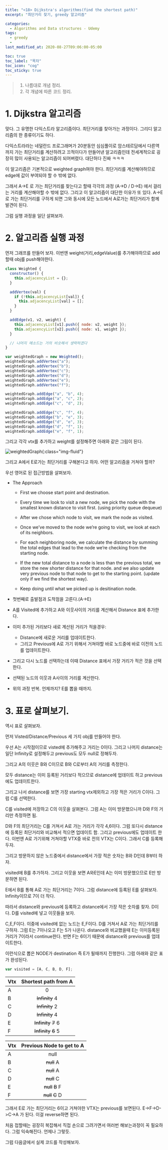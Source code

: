 ```yaml
---
title: "<18> Dijkstra's algorithms(find the shortest path)"
excerpt: "최단거리 찾기, greedy 알고리즘"

categories:
  - Algorithms and Data structures - Udemy
tags:
  - greedy
  -
last_modified_at: 2020-08-27T09:06:00-05:00

toc: true
toc_label: "목차"
toc_icon: "cog"
toc_sticky: true
---
```


> 1. 나름대로 개념 정리.
> 2. 각 개념에 따른 코드 정리.

# 1. Dijkstra 알고리즘

맞다. 그 유명한 다익스트라 알고리즘이다. 최단거리를 찾아가는 과정이다. 그리디 알고리즘의 한 종류이기도 하다.

다익스트라라는 네덜란드 프로그래머가 20분동안 심심풀이로 암스테르담에서 다른역까지 가는 최단거리를 계산하려고 끄적이다가 만들어낸 알고리즘인데 전세계적으로 굉장히 많이 사용되는 알고리즘이 되어버렸다. 대단허다 진짜 ㅋㅋㅋ

이 알고리즘은 기본적으로 weighted graph여야 한다. 최단거리를 계산해야하므로 edge에 값이 부여되야 할 수 밖에 없다.

그래서 A->E 로 가는 최단거리를 찾는다고 할때 각각의 과정 (A->D / D->E) 에서 걸리는 거리를 계산해야할 수 밖에 없다. 그리고 이 알고리즘이 대단한 이유가 또 있다. A->E로 가는 최단거리를 구하게 되면 그와 동시에 모든 노드에서 A로가는 최단거리가 함께 발견이 된다.

그럼 실행 과정을 일단 살펴보자.

# 2. 알고리즘 실행 과정

먼저 그래프를 만들어 보자. 이번엔 weight(거리,edgeValue)를 추가해야하므로 add할때 obj를 push해야한다.

```javascript
class Weighted {
  constructor() {
    this.adjacencyList = {};
  }

  addVertex(val) {
    if (!this.adjacencyList[val]) {
      this.adjacencyList[val] = [];
    }
  }

  addEdge(v1, v2, weight) {
    this.adjacencyList[v1].push({ node: v2, weight });
    this.adjacencyList[v2].push({ node: v1, weight });
  }

  // 나머지 메소드는 거의 비슷해서 생략하겠다
}

var weightedGraph = new Weighted();
weightedGraph.addVertex("a");
weightedGraph.addVertex("b");
weightedGraph.addVertex("c");
weightedGraph.addVertex("d");
weightedGraph.addVertex("e");
weightedGraph.addVertex("f");

weightedGraph.addEdge("a", "b", 4);
weightedGraph.addEdge("a", "c", 2);
weightedGraph.addEdge("c", "d", 2);

weightedGraph.addEdge("c", "f", 4);
weightedGraph.addEdge("b", "e", 3);
weightedGraph.addEdge("d", "e", 3);
weightedGraph.addEdge("d", "f", 1);
weightedGraph.addEdge("e", "f", 1);
```

그리고 각각 vtx를 추가하고 weight를 설정해주면 아래와 같은 그림이 된다.

![weightedGraph](https://yeonghunko.github.io/assets/img/algorithms_Udemy/weightedGraph.png){:class="img-fluid"}

그리고 A에서 E로가는 최단거리를 구해본다고 하자. 어떤 알고리즘을 거쳐야 할까?

우선 영어로 된 접근방법을 살펴보자.

- The Approach

  - First we choose start point and destination.

  - Every time we look to visit a new node, we pick the node with the smallest known distance to visit first. (using priority queue dequeue)

  - After we chose which node to visit, we mark the node as visited.

  - Once we’ve moved to the node we’re going to visit, we look at each of its neighbors.

  - For each neighboring node, we calculate the distance by summing the total edges that lead to the node we’re checking from the starting node.

  - If the new total distance to a node is less than the previous total, we store the new shorter distance for that node. and we also update very previous node to that node to get to the starting point. (update only if we find the shortest way).

  - Keep doing until what we picked up is desitination node.

- 첫번째로 출발점과 도착점을 고른다.(A->E)
- A를 Visited에 추가하고 A와 이웃사이의 거리를 계산해서 Distance 표에 추가한다.
- 이미 추가된 거리보다 새로 계산된 거리가 적을경우:
  - Distance에 새로운 거리를 업데이트한다.
  - 그리고 Previous에 A로 가기 위해서 거쳐야할 바로 노드중에 바로 이전의 노드를 업데이트한다.
- 그리고 다시 노드를 선택하는데 이때 Distance 표에서 가장 거리가 적은 것을 선택한다.
- 선택된 노드의 이웃과 A사이의 거리를 계산한다.
- 위의 과정 반복. 언제까지? E를 뽑을 때까지.

# 3. 표로 살펴보기.

역시 표로 살펴보자.

먼저 Visted/Distance/Previous 세 가지 obj를 만들어야 한다.

우선 A는 시작점이므로 visted에 추가해주고 거리는 0이다. 그리고 나머지 distance는 일단 Infinity로 설정해두고 previous도 모두 null로 정해두자.

그리고 A의 이웃은 B와 C이므로 B와 C로부터 A의 거리를 측정한다.

모두 distance는 이미 등록된 거리보다 적으므로 distance에 업데이트 하고 previous에도 업데이트한다.

그리고 나서 distance를 보면 가장 starting vtx제외하고 가장 적은 거리가 C이다. 그럼 C를 선택한다.

C를 visited에 저장하고 C의 이웃을 살펴본다. 그럼 A는 이미 방문했으니까 D와 F의 거리만 측정하면 됨.

D와 F의 최단거리는 C를 거쳐서 A로 가는 거리가 각각 4,6이다. 그럼 또다시 distance에 등록된 최단거리와 비교해서 적으면 업데이트 함. 그리고 previous에도 업데이트 한다. 이번엔 A로 가기위해 거쳐야할 VTX중 바로 전의 VTX는 C이다. 그래서 C를 등록해두자.

그리고 방문하지 않은 노드중에서 distance에서 가장 적은 숫자는 B와 D인데 B부터 하자.

visited에 B를 추가하자. 그리고 이웃을 보면 A와E인데 A는 이미 방문했으므로 E만 방문하면 된다.

E에서 B를 통해 A로 가는 최단거리는 7이다. 그럼 distance에 등록된 E를 살펴보자. Infinity이므로 7이 더 작다.

따라서 distance와 previous에 등록하고 distance에서 가장 작은 숫자를 찾자. D이다. D를 visited에 넣고 이웃들을 보자.

C,E,F이다. 이중에 visited에 없는 노드는 E,F이다. D를 거쳐서 A로 가는 최단거리를 구하자. 그럼 E는 7이나오고 F는 5가 나온다. distance와 비교했을때 E는 이미등록된 거리가 7이라서 continue한다. 반면 F는 6이기 때문에 distance와 previous를 업데이트한다.

이런식으로 뽑은 NODE가 destination 즉 E가 될때까지 진행한다. 그럼 아래와 같은 표가 완성된다.

```javascript
var visited = [A, C, B, D, F];
```

| Vtx | Shortest path from A |
| :-- | :------------------: |
| A   |          0           |
| B   |    ~~Infinity~~ 4    |
| C   |    ~~Infinity~~ 2    |
| D   |    ~~Infinity~~ 4    |
| E   | ~~Infinity~~ ~~7~~ 6 |
| F   | ~~Infinity~~ ~~6~~ 5 |

| Vtx | Previous Node to get to A |
| :-- | :-----------------------: |
| A   |           null            |
| B   |        ~~null~~ A         |
| C   |        ~~null~~ A         |
| D   |        ~~null~~ C         |
| E   |     ~~null~~ ~~B~~ F      |
| F   |     ~~null~~ ~~C~~ D      |

그래서 E로 가는 최단거리는 6이고 거쳐야한 VTX는 previous를 보면된다. E->F->D->C->A 가 된다. 이걸 reverse하면 된다.

처음 접할때는 굉장히 복잡해서 직접 손으로 그려가면서 여러번 해보는과정이 꼭 필요하다. 그럼 익숙해진다. 언제나 그렇듯.

그럼 다음글에서 실제 코드를 작성해보자.
